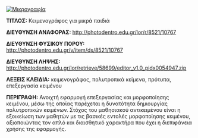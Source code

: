 [![Μικρογραφία](http://photodentro.edu.gr/lor/retrieve/58324/editor_v1.0.zip.jpg)](http://photodentro.edu.gr/lor/r/8521/10767)

**ΤΙΤΛΟΣ:** Κειμενογράφος για μικρά παιδιά

**ΔΙΕΥΘΥΝΣΗ ΑΝΑΦΟΡΑΣ:** http://photodentro.edu.gr/lor/r/8521/10767

**ΔΙΕΥΘΥΝΣΗ ΦΥΣΙΚΟΥ ΠΟΡΟΥ:** http://photodentro.edu.gr/v/item/ds/8521/10767

**ΔΙΕΥΘΥΝΣΗ ΛΗΨΗΣ:** http://photodentro.edu.gr/lor/retrieve/58699/editor_v1.0_pidx0054947.zip

**ΛΕΞΕΙΣ ΚΛΕΙΔΙΑ:** κειμενογράφος, πολυτροπικά κείμενα, πρότυπα, επεξεργασία κειμένου

**ΠΕΡΙΓΡΑΦΗ:** Ανοιχτή εφαρμογή επεξεργασίας και μορφοποίησης κειμένου, μέσω της οποίας παρέχεται η δυνατότητα δημιουργίας πολυτροπικών κειμένων. Στόχος του μαθησιακού αντικειμένου είναι η εξοικείωση των μαθητών με τις βασικές εντολές μορφοποίησης κειμένου, αξιοποιώντας τον απλό και διαισθητικό χαρακτήρα που έχει η διεπιφάνεια χρήσης της εφαρμογής.
